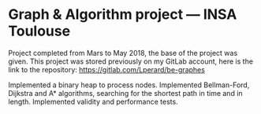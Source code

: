 # Graph & Algorithm project &mdash; INSA Toulouse

Project completed from Mars to May 2018, the base of the project was given.
This project was stored previously on my GitLab account, here is the link to the repository: 
https://gitlab.com/Lperard/be-graphes

Implemented a binary heap to process nodes.
Implemented Bellman-Ford, Dijkstra and A* algorithms, searching for the shortest path in time and in length.
Implemented validity and performance tests.

